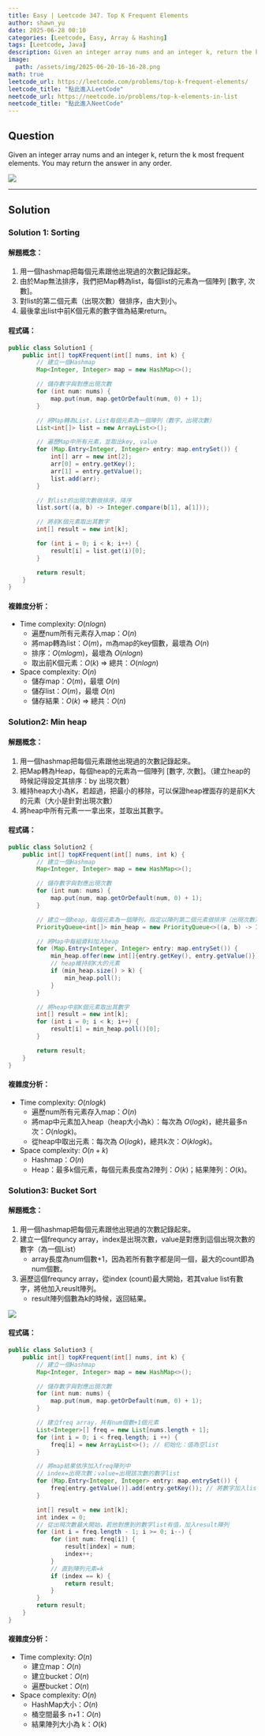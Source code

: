 ```yaml
---
title: Easy | Leetcode 347. Top K Frequent Elements
author: shawn_yu
date: 2025-06-28 00:10 
categories: [Leetcode, Easy, Array & Hashing]
tags: [Leetcode, Java]
description: Given an integer array nums and an integer k, return the k most frequent elements. You may return the answer in any order.
image:
  path: /assets/img/2025-06-20-16-16-28.png
math: true
leetcode_url: https://leetcode.com/problems/top-k-frequent-elements/
leetcode_title: "點此進入LeetCode"
neetcode_url: https://neetcode.io/problems/top-k-elements-in-list
neetcode_title: "點此進入NeetCode"
---
```


## Question

Given an integer array nums and an integer k, return the k most frequent elements. You may return the answer in any order.

![](/assets/img/IMG_6500.jpeg)

---

## Solution

### Solution 1: Sorting

#### 解題概念：

1.  用一個hashmap把每個元素跟他出現過的次數記錄起來。
2.  由於Map無法排序，我們把Map轉為list，每個list的元素為一個陣列 [數字, 次數]。
3.  對list的第二個元素（出現次數）做排序，由大到小。
4.  最後拿出list中前K個元素的數字做為結果return。

#### 程式碼：

```java
public class Solution1 {
    public int[] topKFrequent(int[] nums, int k) {
        // 建立一個Hashmap
        Map<Integer, Integer> map = new HashMap<>();

        // 儲存數字與對應出現次數
        for (int num: nums) {
            map.put(num, map.getOrDefault(num, 0) + 1);
        }

        // 將Map轉為List，List每個元素為一個陣列（數字，出現次數）
        List<int[]> list = new ArrayList<>();

        // 遍歷Map中所有元素，並取出key, value
        for (Map.Entry<Integer, Integer> entry: map.entrySet()) {
            int[] arr = new int[2];
            arr[0] = entry.getKey();
            arr[1] = entry.getValue();
            list.add(arr);
        }

        // 對list的出現次數做排序，降序
        list.sort((a, b) -> Integer.compare(b[1], a[1]));

        // 將前K個元素取出其數字
        int[] result = new int[k];

        for (int i = 0; i < k; i++) {
            result[i] = list.get(i)[0];
        }

        return result;
    }
}

```

#### 複雜度分析：

- Time complexity: $O(n logn)$
    - 遍歷num所有元素存入map：$O(n)$
    -   將map轉為list：$O(m)$，m為map的key個數，最壞為 $O(n)$
    -   排序：$O(m logm)$，最壞為 $O(n logn)$
    -   取出前K個元素：$O(k)$ => 總共：$O(n logn)$
- Space complexity: $O(n)$
    - 儲存map：$O(m)$，最壞 $O(n)$
    - 儲存list：$O(m)$，最壞 $O(n)$
    - 儲存結果：$O(k)$ => 總共：$O(n)$

### Solution2: Min heap

#### 解題概念：

1. 用一個hashmap把每個元素跟他出現過的次數記錄起來。
2. 把Map轉為Heap，每個heap的元素為一個陣列 [數字, 次數]。（建立heap的時候記得設定其排序：by 出現次數）
3. 維持heap大小為K，若超過，把最小的移除，可以保證heap裡面存的是前K大的元素（大小是針對出現次數）
4. 將heap中所有元素一一拿出來，並取出其數字。

#### 程式碼：

``` java
public class Solution2 {
    public int[] topKFrequent(int[] nums, int k) {
        // 建立一個Hashmap
        Map<Integer, Integer> map = new HashMap<>();

        // 儲存數字與對應出現次數
        for (int num: nums) {
            map.put(num, map.getOrDefault(num, 0) + 1);
        }

        // 建立一個heap，每個元素為一個陣列，指定以陣列第二個元素做排序（出現次數）
        PriorityQueue<int[]> min_heap = new PriorityQueue<>((a, b) -> Integer.compare(a[1], b[1]));

        // 將Map中每組資料加入heap
        for (Map.Entry<Integer, Integer> entry: map.entrySet()) {
            min_heap.offer(new int[]{entry.getKey(), entry.getValue()});
            // heap維持前K大的元素
            if (min_heap.size() > k) {
                min_heap.poll();
            }
        }

        // 將heap中前K個元素取出其數字
        int[] result = new int[k];
        for (int i = 0; i < k; i++) {
            result[i] = min_heap.poll()[0];
        }

        return result;
    }
}
```

#### 複雜度分析：

- Time complexity: $O(n logk)$
    - 遍歷num所有元素存入map：$O(n)$
    - 將map中元素加入heap（heap大小為k）：每次為 $O(log k)$，總共最多n次：$O(n logk)$。
    - 從heap中取出元素：每次為 $O(log k)$，總共k次：$O(k logk)$。
- Space complexity: $O(n + k)$
    - Hashmap：$O(n)$
    - Heap：最多k個元素，每個元素長度為2陣列：$O(k)$；結果陣列：$O(k)$。

### Solution3: Bucket Sort

#### 解題概念：

1. 用一個hashmap把每個元素跟他出現過的次數記錄起來。
2. 建立一個frequncy array，index是出現次數，value是對應到這個出現次數的數字（為一個List）
    - array長度為num個數+1，因為若所有數字都是同一個，最大的count即為num個數。
3. 遍歷這個frequncy array，從index (count)最大開始，若其value list有數字，將他加入reuslt陣列。
    - result陣列個數為k的時候，返回結果。  

![](/assets/img/2025-06-28-02-03.png)

#### 程式碼：

``` java
public class Solution3 {
    public int[] topKFrequent(int[] nums, int k) {
        // 建立一個Hashmap
        Map<Integer, Integer> map = new HashMap<>();

        // 儲存數字與對應出現次數
        for (int num: nums) {
            map.put(num, map.getOrDefault(num, 0) + 1);
        }

        // 建立freq array，共有num個數+1個元素
        List<Integer>[] freq = new List[nums.length + 1];
        for (int i = 0; i < freq.length; i ++) {
            freq[i] = new ArrayList<>(); // 初始化：值為空list
        }

        // 將map結果依序加入freq陣列中
        // index=出現次數；value=出現該次數的數字list
        for (Map.Entry<Integer, Integer> entry: map.entrySet()) {
            freq[entry.getValue()].add(entry.getKey()); // 將數字加入list中
        }

        int[] result = new int[k];
        int index = 0;
        // 從出現次數最大開始，若他對應到的數字list有值，加入result陣列
        for (int i = freq.length - 1; i >= 0; i--) {
            for (int num: freq[i]) {
                result[index] = num;
                index++;
            }
            // 直到陣列元素=k
            if (index == k) {
                return result;
            }
        }
        return result;
    }
}
```

#### 複雜度分析：

- Time complexity: $O(n)$
    - 建立map：$O(n)$
    - 建立bucket：$O(n)$
    - 遍歷bucket：$O(n)$
- Space complexity: $O(n)$
    - HashMap大小：$O(n)$
    - 桶空間最多 n+1：$O(n)$
    - 結果陣列大小為 k：$O(k)$